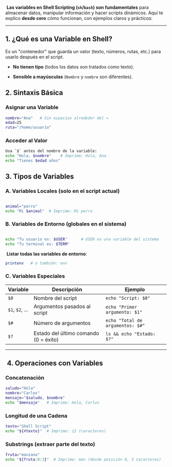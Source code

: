  **Las variables en Shell Scripting (`sh`/`bash`) son fundamentales** para almacenar datos, manipular información y hacer scripts dinámicos. Aquí te explico **desde cero** cómo funcionan, con ejemplos claros y prácticos:

---

## **1. ¿Qué es una Variable en Shell?**

Es un "contenedor" que guarda un valor (texto, números, rutas, etc.) para usarlo después en el script.

- **No tienen tipo** (todos los datos son tratados como texto).
    
- **Sensible a mayúsculas** (`Nombre` y `nombre` son diferentes).
## **2. Sintaxis Básica**

### **Asignar una Variable**
```sh
nombre="Ana"   # Sin espacios alrededor del =
edad=25
ruta="/home/usuario"
```
### **Acceder al Valor**

```sh
Usa `$` antes del nombre de la variable:
echo "Hola, $nombre"    # Imprime: Hola, Ana
echo "Tienes $edad años"
```

## **3. Tipos de Variables**

### **A. Variables Locales (solo en el script actual)**


```sh

animal="perro"
echo "Mi $animal"  # Imprime: Mi perro
```

### **B. Variables de Entorno (globales en el sistema)**


```sh

echo "Tu usuario es: $USER"      # USER es una variable del sistema
echo "Tu terminal es: $TERM"
```

 **Listar todas las variables de entorno**:



```sh
printenv   # o también: env
```

### **C. Variables Especiales**

|Variable|Descripción|Ejemplo|
|---|---|---|
|`$0`|Nombre del script|`echo "Script: $0"`|
|`$1`, `$2`, ...|Argumentos pasados al script|`echo "Primer argumento: $1"`|
|`$#`|Número de argumentos|`echo "Total de argumentos: $#"`|
|`$?`|Estado del último comando (0 = éxito)|`ls && echo "Estado: $?"`|

---
##  **4. Operaciones con Variables**

### **Concatenación**



```sh
saludo="Hola"
nombre="Carlos"
mensaje="$saludo, $nombre"
echo "$mensaje"   # Imprime: Hola, Carlos
```

### **Longitud de una Cadena**



```sh
texto="Shell Script"
echo "${#texto}"  # Imprime: 12 (caracteres)
```

### **Substrings (extraer parte del texto)**



```sh
fruta="manzana"
echo "${fruta:0:3}"  # Imprime: man (desde posición 0, 3 caracteres)
```